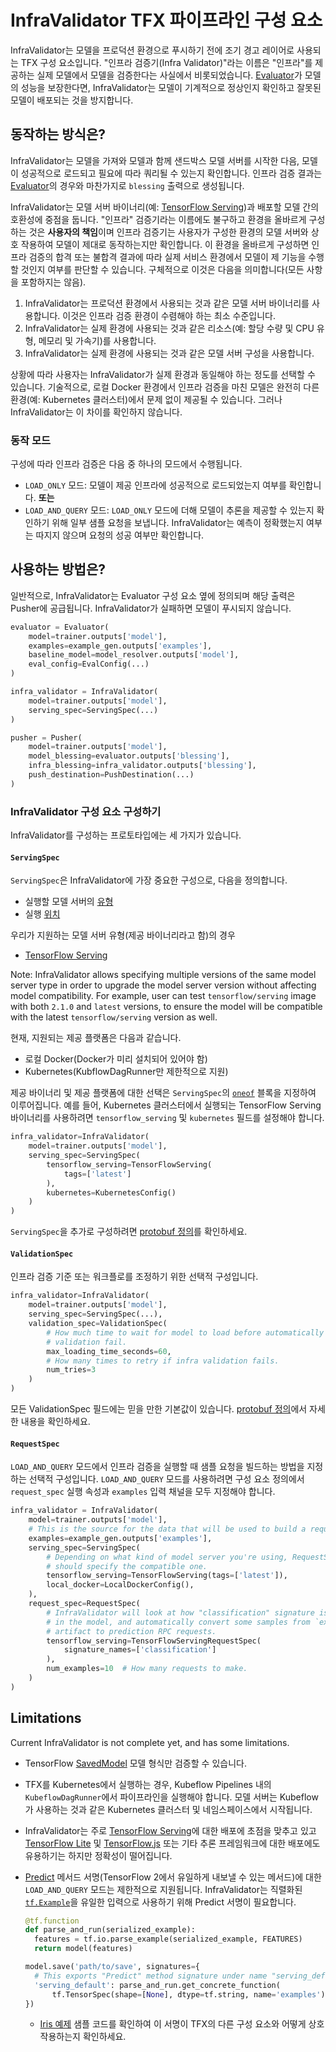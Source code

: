 # InfraValidator TFX 파이프라인 구성 요소

InfraValidator는 모델을 프로덕션 환경으로 푸시하기 전에 조기 경고 레이어로 사용되는 TFX 구성 요소입니다. "인프라 검증기(Infra Validator)"라는 이름은 "인프라"를 제공하는 실제 모델에서 모델을 검증한다는 사실에서 비롯되었습니다. [Evaluator](evaluator.md)가 모델의 성능을 보장한다면, InfraValidator는 모델이 기계적으로 정상인지 확인하고 잘못된 모델이 배포되는 것을 방지합니다.

## 동작하는 방식은?

InfraValidator는 모델을 가져와 모델과 함께 샌드박스 모델 서버를 시작한 다음, 모델이 성공적으로 로드되고 필요에 따라 쿼리될 수 있는지 확인합니다. 인프라 검증 결과는 [Evaluator](evaluator.md)의 경우와 마찬가지로 `blessing` 출력으로 생성됩니다.

InfraValidator는 모델 서버 바이너리(예: [TensorFlow Serving](serving.md))과 배포할 모델 간의 호환성에 중점을 둡니다. "인프라" 검증기라는 이름에도 불구하고 환경을 올바르게 구성하는 것은 **사용자의 책임**이며 인프라 검증기는 사용자가 구성한 환경의 모델 서버와 상호 작용하여 모델이 제대로 동작하는지만 확인합니다. 이 환경을 올바르게 구성하면 인프라 검증의 합격 또는 불합격 결과에 따라 실제 서비스 환경에서 모델이 제 기능을 수행할 것인지 여부를 판단할 수 있습니다. 구체적으로 이것은 다음을 의미합니다(모든 사항을 포함하지는 않음).

1. InfraValidator는 프로덕션 환경에서 사용되는 것과 같은 모델 서버 바이너리를 사용합니다. 이것은 인프라 검증 환경이 수렴해야 하는 최소 수준입니다.
2. InfraValidator는 실제 환경에 사용되는 것과 같은 리소스(예: 할당 수량 및 CPU 유형, 메모리 및 가속기)를 사용합니다.
3. InfraValidator는 실제 환경에 사용되는 것과 같은 모델 서버 구성을 사용합니다.

상황에 따라 사용자는 InfraValidator가 실제 환경과 동일해야 하는 정도를 선택할 수 있습니다. 기술적으로, 로컬 Docker 환경에서 인프라 검증을 마친 모델은 완전히 다른 환경(예: Kubernetes 클러스터)에서 문제 없이 제공될 수 있습니다. 그러나 InfraValidator는 이 차이를 확인하지 않습니다.

### 동작 모드

구성에 따라 인프라 검증은 다음 중 하나의 모드에서 수행됩니다.

- `LOAD_ONLY` 모드: 모델이 제공 인프라에 성공적으로 로드되었는지 여부를 확인합니다. **또는**
- `LOAD_AND_QUERY` 모드: `LOAD_ONLY` 모드에 더해 모델이 추론을 제공할 수 있는지 확인하기 위해 일부 샘플 요청을 보냅니다. InfraValidator는 예측이 정확했는지 여부는 따지지 않으며 요청의 성공 여부만 확인합니다.

## 사용하는 방법은?

일반적으로, InfraValidator는 Evaluator 구성 요소 옆에 정의되며 해당 출력은 Pusher에 공급됩니다. InfraValidator가 실패하면 모델이 푸시되지 않습니다.

```python
evaluator = Evaluator(
    model=trainer.outputs['model'],
    examples=example_gen.outputs['examples'],
    baseline_model=model_resolver.outputs['model'],
    eval_config=EvalConfig(...)
)

infra_validator = InfraValidator(
    model=trainer.outputs['model'],
    serving_spec=ServingSpec(...)
)

pusher = Pusher(
    model=trainer.outputs['model'],
    model_blessing=evaluator.outputs['blessing'],
    infra_blessing=infra_validator.outputs['blessing'],
    push_destination=PushDestination(...)
)
```

### InfraValidator 구성 요소 구성하기

InfraValidator를 구성하는 프로토타입에는 세 가지가 있습니다.

#### `ServingSpec`

`ServingSpec`은 InfraValidator에 가장 중요한 구성으로, 다음을 정의합니다.

- 실행할 모델 서버의 <u>유형</u>
- 실행 <u>위치</u>

우리가 지원하는 모델 서버 유형(제공 바이너리라고 함)의 경우

- [TensorFlow Serving](serving.md)

Note: InfraValidator allows specifying multiple versions of the same model server type in order to upgrade the model server version without affecting model compatibility. For example, user can test `tensorflow/serving` image with both `2.1.0` and `latest` versions, to ensure the model will be compatible with the latest `tensorflow/serving` version as well.

현재, 지원되는 제공 플랫폼은 다음과 같습니다.

- 로컬 Docker(Docker가 미리 설치되어 있어야 함)
- Kubernetes(KubflowDagRunner만 제한적으로 지원)

제공 바이너리 및 제공 플랫폼에 대한 선택은 `ServingSpec`의 [`oneof`](https://developers.google.com/protocol-buffers/docs/proto3#oneof) 블록을 지정하여 이루어집니다. 예를 들어, Kubernetes 클러스터에서 실행되는 TensorFlow Serving 바이너리를 사용하려면 `tensorflow_serving` 및 `kubernetes` 필드를 설정해야 합니다.

```python
infra_validator=InfraValidator(
    model=trainer.outputs['model'],
    serving_spec=ServingSpec(
        tensorflow_serving=TensorFlowServing(
            tags=['latest']
        ),
        kubernetes=KubernetesConfig()
    )
)
```

`ServingSpec`을 추가로 구성하려면 [protobuf 정의](https://github.com/tensorflow/tfx/blob/master/tfx/proto/infra_validator.proto)를 확인하세요.

#### `ValidationSpec`

인프라 검증 기준 또는 워크플로를 조정하기 위한 선택적 구성입니다.

```python
infra_validator=InfraValidator(
    model=trainer.outputs['model'],
    serving_spec=ServingSpec(...),
    validation_spec=ValidationSpec(
        # How much time to wait for model to load before automatically making
        # validation fail.
        max_loading_time_seconds=60,
        # How many times to retry if infra validation fails.
        num_tries=3
    )
)
```

모든 ValidationSpec 필드에는 믿을 만한 기본값이 있습니다. [protobuf 정의](https://github.com/tensorflow/tfx/blob/master/tfx/proto/infra_validator.proto)에서 자세한 내용을 확인하세요.

#### `RequestSpec`

`LOAD_AND_QUERY` 모드에서 인프라 검증을 실행할 때 샘플 요청을 빌드하는 방법을 지정하는 선택적 구성입니다. `LOAD_AND_QUERY` 모드를 사용하려면 구성 요소 정의에서 `request_spec` 실행 속성과 `examples` 입력 채널을 모두 지정해야 합니다.

```python
infra_validator = InfraValidator(
    model=trainer.outputs['model'],
    # This is the source for the data that will be used to build a request.
    examples=example_gen.outputs['examples'],
    serving_spec=ServingSpec(
        # Depending on what kind of model server you're using, RequestSpec
        # should specify the compatible one.
        tensorflow_serving=TensorFlowServing(tags=['latest']),
        local_docker=LocalDockerConfig(),
    ),
    request_spec=RequestSpec(
        # InfraValidator will look at how "classification" signature is defined
        # in the model, and automatically convert some samples from `examples`
        # artifact to prediction RPC requests.
        tensorflow_serving=TensorFlowServingRequestSpec(
            signature_names=['classification']
        ),
        num_examples=10  # How many requests to make.
    )
)
```

## Limitations

Current InfraValidator is not complete yet, and has some limitations.

- TensorFlow [SavedModel](/guide/saved_model) 모델 형식만 검증할 수 있습니다.

- TFX를 Kubernetes에서 실행하는 경우, Kubeflow Pipelines 내의 `KubeflowDagRunner`에서 파이프라인을 실행해야 합니다. 모델 서버는 Kubeflow가 사용하는 것과 같은 Kubernetes 클러스터 및 네임스페이스에서 시작됩니다.

- InfraValidator는 주로 [TensorFlow Serving](serving.md)에 대한 배포에 초점을 맞추고 있고 [TensorFlow Lite](/lite) 및 [TensorFlow.js](/js) 또는 기타 추론 프레임워크에 대한 배포에도 유용하기는 하지만 정확성이 떨어집니다.

- [Predict](/versions/r1.15/api_docs/python/tf/saved_model/predict_signature_def) 메서드 서명(TensorFlow 2에서 유일하게 내보낼 수 있는 메서드)에 대한 `LOAD_AND_QUERY` 모드는 제한적으로 지원됩니다. InfraValidator는 직렬화된 [`tf.Example`](/tutorials/load_data/tfrecord#tfexample)을 유일한 입력으로 사용하기 위해 Predict 서명이 필요합니다.

    ```python
    @tf.function
    def parse_and_run(serialized_example):
      features = tf.io.parse_example(serialized_example, FEATURES)
      return model(features)

    model.save('path/to/save', signatures={
      # This exports "Predict" method signature under name "serving_default".
      'serving_default': parse_and_run.get_concrete_function(
          tf.TensorSpec(shape=[None], dtype=tf.string, name='examples'))
    })
    ```

    - [Iris 예제](https://github.com/tensorflow/tfx/blob/master/tfx/examples/iris/iris_utils_native_keras.py) 샘플 코드를 확인하여 이 서명이 TFX의 다른 구성 요소와 어떻게 상호 작용하는지 확인하세요.
